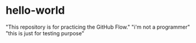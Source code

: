 # hello-world
"This repository is for practicing the GitHub Flow."
"i'm not a programmer"
"this is just for testing purpose"
